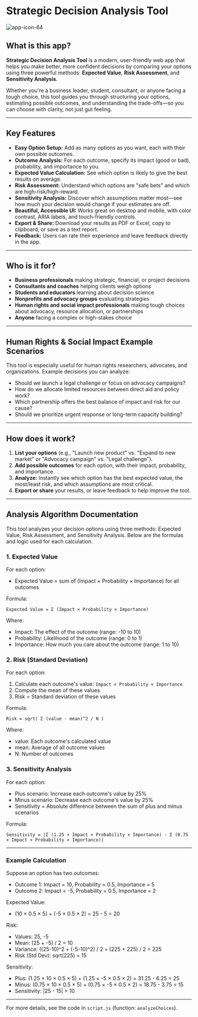 # Strategic Decision Analysis Tool 

![app-icon-64](https://github.com/user-attachments/assets/9b6cdcd6-e582-4aa3-8c2f-85ed99b85984)

## What is this app?

**Strategic Decision Analysis Tool** is a modern, user-friendly web app that helps you make better, more confident decisions by comparing your options using three powerful methods: **Expected Value**, **Risk Assessment**, and **Sensitivity Analysis**.

Whether you're a business leader, student, consultant, or anyone facing a tough choice, this tool guides you through structuring your options, estimating possible outcomes, and understanding the trade-offs—so you can choose with clarity, not just gut feeling.

---

## Key Features

- **Easy Option Setup:** Add as many options as you want, each with their own possible outcomes.
- **Outcome Analysis:** For each outcome, specify its impact (good or bad), probability, and importance to you.
- **Expected Value Calculation:** See which option is likely to give the best results on average.
- **Risk Assessment:** Understand which options are "safe bets" and which are high-risk/high-reward.
- **Sensitivity Analysis:** Discover which assumptions matter most—see how much your decision would change if your estimates are off.
- **Beautiful, Accessible UI:** Works great on desktop and mobile, with color contrast, ARIA labels, and touch-friendly controls.
- **Export & Share:** Download your results as PDF or Excel, copy to clipboard, or save as a text report.
- **Feedback:** Users can rate their experience and leave feedback directly in the app.

---

## Who is it for?
- **Business professionals** making strategic, financial, or project decisions
- **Consultants and coaches** helping clients weigh options
- **Students and educators** learning about decision science
- **Nonprofits and advocacy groups** evaluating strategies
- **Human rights and social impact professionals** making tough choices about advocacy, resource allocation, or partnerships
- **Anyone** facing a complex or high-stakes choice

---

## Human Rights & Social Impact Example Scenarios

This tool is especially useful for human rights researchers, advocates, and organizations. Example decisions you can analyze:
- Should we launch a legal challenge or focus on advocacy campaigns?
- How do we allocate limited resources between direct aid and policy work?
- Which partnership offers the best balance of impact and risk for our cause?
- Should we prioritize urgent response or long-term capacity building?

---

## How does it work?
1. **List your options** (e.g., "Launch new product" vs. "Expand to new market" or "Advocacy campaign" vs. "Legal challenge").
2. **Add possible outcomes** for each option, with their impact, probability, and importance.
3. **Analyze:** Instantly see which option has the best expected value, the most/least risk, and which assumptions are most critical.
4. **Export or share** your results, or leave feedback to help improve the tool.

---

## Analysis Algorithm Documentation

This tool analyzes your decision options using three methods: Expected Value, Risk Assessment, and Sensitivity Analysis. Below are the formulas and logic used for each calculation.

### 1. Expected Value
For each option:
- Expected Value = sum of (Impact × Probability × Importance) for all outcomes

Formula:
```
Expected Value = Σ (Impact × Probability × Importance)
```
Where:
- Impact: The effect of the outcome (range: -10 to 10)
- Probability: Likelihood of the outcome (range: 0 to 1)
- Importance: How much you care about the outcome (range: 1 to 10)

### 2. Risk (Standard Deviation)
For each option:
1. Calculate each outcome's value: `Impact × Probability × Importance`
2. Compute the mean of these values
3. Risk = Standard deviation of these values

Formula:
```
Risk = sqrt( Σ (value - mean)^2 / N )
```
Where:
- value: Each outcome's calculated value
- mean: Average of all outcome values
- N: Number of outcomes

### 3. Sensitivity Analysis
For each option:
- Plus scenario: Increase each outcome's value by 25%
- Minus scenario: Decrease each outcome's value by 25%
- Sensitivity = Absolute difference between the sum of plus and minus scenarios

Formula:
```
Sensitivity = |Σ (1.25 × Impact × Probability × Importance) - Σ (0.75 × Impact × Probability × Importance)|
```

---

### Example Calculation
Suppose an option has two outcomes:
- Outcome 1: Impact = 10, Probability = 0.5, Importance = 5
- Outcome 2: Impact = -5, Probability = 0.5, Importance = 2

Expected Value:
- (10 × 0.5 × 5) + (-5 × 0.5 × 2) = 25 - 5 = 20

Risk:
- Values: 25, -5
- Mean: (25 + -5) / 2 = 10
- Variance: ((25-10)^2 + (-5-10)^2) / 2 = (225 + 225) / 2 = 225
- Risk (Std Dev): sqrt(225) = 15

Sensitivity:
- Plus: (1.25 × 10 × 0.5 × 5) + (1.25 × -5 × 0.5 × 2) = 31.25 - 6.25 = 25
- Minus: (0.75 × 10 × 0.5 × 5) + (0.75 × -5 × 0.5 × 2) = 18.75 - 3.75 = 15
- Sensitivity: |25 - 15| = 10

---

For more details, see the code in `script.js` (function: `analyzeChoices`). 

